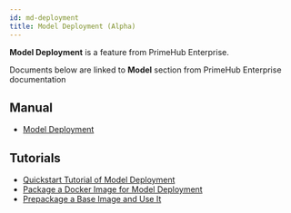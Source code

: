 ```yaml
---
id: md-deployment
title: Model Deployment (Alpha)
---
```


**Model Deployment** is a feature from PrimeHub Enterprise.

Documents below are linked to **Model** section from PrimeHub Enterprise documentation

## Manual

+ [Model Deployment](../model-deployment-feature)

## Tutorials

+ [Quickstart Tutorial of Model Deployment](../model-deployment-quickstart-tutorial)
+ [Package a Docker Image for Model Deployment](../model-deployment-tutorial-package-image)
+ [Prepackage a Base Image and Use It](../model-deployment-tutorial-prepackage-image)